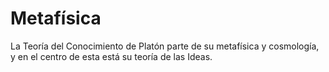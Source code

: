 # Metafísica

La Teoría del Conocimiento de Platón parte de su metafísica y cosmología, y en el centro de esta está su teoría de las Ideas.